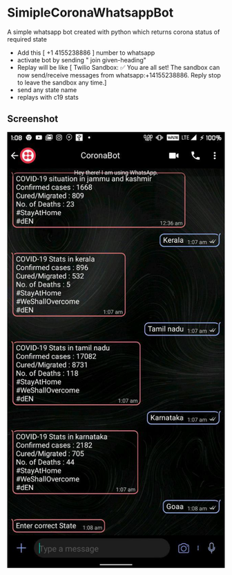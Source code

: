 # SimipleCoronaWhatsappBot
 A simple whatsapp bot created with python which returns corona status of required state
 
 - Add this [ +1 4155238886 ] number to whatsapp
 - activate bot by sending " join given-heading"
 - Replay will be like  [ Twilio Sandbox: ✅ You are all set! The sandbox can now send/receive messages from whatsapp:+14155238886. Reply stop to leave the       sandbox any time.]
 - send any state name
 - replays with c19 stats

## Screenshot
![Screenshot](photo_2020-05-27_01-09-50.jpg)
